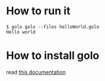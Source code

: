 # How to run it

```
$ golo golo --files helloWorld.golo
Hello world
```

# How to install golo 
read [this documentation](http://golo-lang.org/download/)

